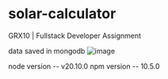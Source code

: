 # solar-calculator
GRX10 | Fullstack Developer Assignment

data saved in mongodb 
![image](https://github.com/shivani2189khatana/solar-calculator/assets/31790010/d940d96e-3f33-4da3-9d17-98e93e9017e4)

node version -- v20.10.0
npm version -- 10.5.0 



